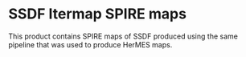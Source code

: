 SSDF Itermap SPIRE maps
=======================

This product contains SPIRE maps of SSDF produced using the same pipeline that
was used to produce HerMES maps.
